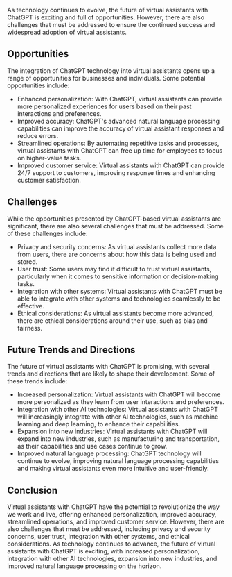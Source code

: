 

As technology continues to evolve, the future of virtual assistants with ChatGPT is exciting and full of opportunities. However, there are also challenges that must be addressed to ensure the continued success and widespread adoption of virtual assistants.

Opportunities
-------------

The integration of ChatGPT technology into virtual assistants opens up a range of opportunities for businesses and individuals. Some potential opportunities include:

* Enhanced personalization: With ChatGPT, virtual assistants can provide more personalized experiences for users based on their past interactions and preferences.
* Improved accuracy: ChatGPT's advanced natural language processing capabilities can improve the accuracy of virtual assistant responses and reduce errors.
* Streamlined operations: By automating repetitive tasks and processes, virtual assistants with ChatGPT can free up time for employees to focus on higher-value tasks.
* Improved customer service: Virtual assistants with ChatGPT can provide 24/7 support to customers, improving response times and enhancing customer satisfaction.

Challenges
----------

While the opportunities presented by ChatGPT-based virtual assistants are significant, there are also several challenges that must be addressed. Some of these challenges include:

* Privacy and security concerns: As virtual assistants collect more data from users, there are concerns about how this data is being used and stored.
* User trust: Some users may find it difficult to trust virtual assistants, particularly when it comes to sensitive information or decision-making tasks.
* Integration with other systems: Virtual assistants with ChatGPT must be able to integrate with other systems and technologies seamlessly to be effective.
* Ethical considerations: As virtual assistants become more advanced, there are ethical considerations around their use, such as bias and fairness.

Future Trends and Directions
----------------------------

The future of virtual assistants with ChatGPT is promising, with several trends and directions that are likely to shape their development. Some of these trends include:

* Increased personalization: Virtual assistants with ChatGPT will become more personalized as they learn from user interactions and preferences.
* Integration with other AI technologies: Virtual assistants with ChatGPT will increasingly integrate with other AI technologies, such as machine learning and deep learning, to enhance their capabilities.
* Expansion into new industries: Virtual assistants with ChatGPT will expand into new industries, such as manufacturing and transportation, as their capabilities and use cases continue to grow.
* Improved natural language processing: ChatGPT technology will continue to evolve, improving natural language processing capabilities and making virtual assistants even more intuitive and user-friendly.

Conclusion
----------

Virtual assistants with ChatGPT have the potential to revolutionize the way we work and live, offering enhanced personalization, improved accuracy, streamlined operations, and improved customer service. However, there are also challenges that must be addressed, including privacy and security concerns, user trust, integration with other systems, and ethical considerations. As technology continues to advance, the future of virtual assistants with ChatGPT is exciting, with increased personalization, integration with other AI technologies, expansion into new industries, and improved natural language processing on the horizon.
